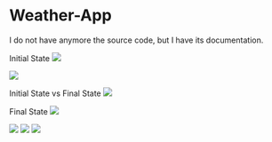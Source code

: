 # Weather-App
I do not have anymore the source code, but I have its documentation.

Initial State
<img src="images/ss1.jpg">

<img src="images/ss2.jpg">


Initial State vs Final State
<img src="images/ss3.jpg">

Final State
<img src="images/ss4.jpg">

<img src="images/ss5.jpg">

<img src="images/ss6.jpg">

<img src="images/ss7.jpg">
